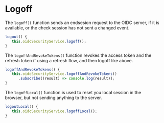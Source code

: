 # Logoff

The `logoff()` function sends an endsesion request to the OIDC server, if it is available, or the check session has not sent a changed event.

```typescript
logout() {
   this.oidcSecurityService.logoff();
}

```

The `logoffAndRevokeTokens()` function revokes the access token and the refresh token if using a refresh flow, and then logoff like above.

```typescript
logoffAndRevokeTokens() {
   this.oidcSecurityService.logoffAndRevokeTokens()
      .subscribe((result) => console.log(result));
}
```

The `logoffLocal()` function is used to reset you local session in the browser, but not sending anything to the server.

```typescript
logoutLocal() {
   this.oidcSecurityService.logoffLocal();
}
```
